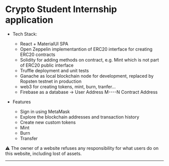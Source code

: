 # Crypto Student Internship application

- Tech Stack:
  - React + MaterialUI SPA
  - Open Zeppelin implementantion of ERC20 interface for creating ERC20 contracts
  - Solidity for adding methods on contract, e.g. Mint which is not part of ERC20 public interface 
  - Truffle deployment and unit tests
  - Ganache as local blockchain node for development, replaced by Ropsten testnet in production
  - web3 for creating tokens, mint, burn, tranfer...
  - Firebase as a database -> User Address M----N Contract Address


- Features
  -  Sign in using MetaMask
  -  Explore the blockchain addresses and transaction history
  -  Create new custom tokens
  -  Mint
  -  Burn
  -  Transfer


<aside>
⚠ The owner of a website refuses any responsibility for what users do on this website, including lost of assets.
</aside>


---
